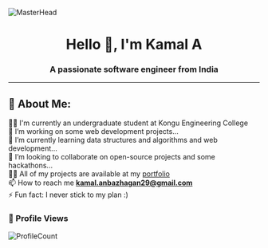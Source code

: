 ![MasterHead](https://repository-images.githubusercontent.com/588181932/e36ec678-7984-4cdd-8e4c-a3932772ff8e)
<h1 align="center">Hello 👋, I'm Kamal A</h1>
<h3 align="center">A passionate software engineer from India</h3>

---
## 💫 About Me:
👨‍🎓 I'm currently an undergraduate student at Kongu Engineering College<br>
🔭 I’m working on some web development projects...<br>
🌱 I’m currently learning data structures and algorithms and web development...<br>
👯 I’m looking to collaborate on open-source projects and some hackathons...<br>
👨‍💻 All of my projects are available at my [portfolio]()<br>
📫 How to reach me **kamal.anbazhagan29@gmail.com**<br>
⚡ Fun fact: I never stick to my plan :)<br>



### 👀 Profile Views
![ProfileCount](https://visitcount.itsvg.in/api?id=kamal2929&label=Profile%20Views&color=0&icon=5&pretty=false)
